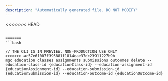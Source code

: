 ```yaml
---
description: "Automatically generated file. DO NOT MODIFY"
---
```


<<<<<<< HEAD
```cli

=======
```bash

// THE CLI IS IN PREVIEW. NON-PRODUCTION USE ONLY
>>>>>>> ac57e61007f395881f1814eae37dc23911227b9b
mgc education classes assignments submissions outcomes delete --education-class-id {educationClass-id} --education-assignment-id {educationAssignment-id} --education-submission-id {educationSubmission-id} --education-outcome-id {educationOutcome-id}

```